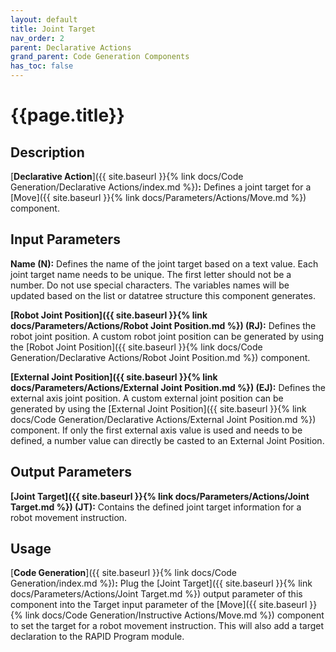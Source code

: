 ```yaml
---
layout: default
title: Joint Target
nav_order: 2
parent: Declarative Actions
grand_parent: Code Generation Components
has_toc: false
---
```


# **{{page.title}}**

## **Description**

[**Declarative Action**]({{ site.baseurl }}{% link docs/Code Generation/Declarative Actions/index.md %})**:** Defines a joint target for a [Move]({{ site.baseurl }}{% link docs/Parameters/Actions/Move.md %}) component. 

## **Input Parameters**

**Name (N):** Defines the name of the joint target based on a text value. Each joint target name needs to be unique. The first letter should not be a number. Do not use special characters. The variables names will be updated based on the list or datatree structure this component generates.

**[Robot Joint Position]({{ site.baseurl }}{% link docs/Parameters/Actions/Robot Joint Position.md %}) (RJ):** Defines the robot joint position. A custom robot joint position can be generated by using the [Robot Joint Position]({{ site.baseurl }}{% link docs/Code Generation/Declarative Actions/Robot Joint Position.md %}) component. 

**[External Joint Position]({{ site.baseurl }}{% link docs/Parameters/Actions/External Joint Position.md %}) (EJ):** Defines the external axis joint position. A custom external joint position can be generated by using the [External Joint Position]({{ site.baseurl }}{% link docs/Code Generation/Declarative Actions/External Joint Position.md %}) component. If only the first external axis value is used and needs to be defined, a number value can directly be casted to an External Joint Position. 

## **Output Parameters**

**[Joint Target]({{ site.baseurl }}{% link docs/Parameters/Actions/Joint Target.md %}) (JT):** Contains the defined joint target information for a robot movement instruction.

## **Usage**

[**Code Generation**]({{ site.baseurl }}{% link docs/Code Generation/index.md %})**:** Plug the [Joint Target]({{ site.baseurl }}{% link docs/Parameters/Actions/Joint Target.md %}) output parameter of this component into the Target input parameter of the [Move]({{ site.baseurl }}{% link docs/Code Generation/Instructive Actions/Move.md %}) component to set the target for a robot movement instruction. This will also add a target declaration to the RAPID Program module.
